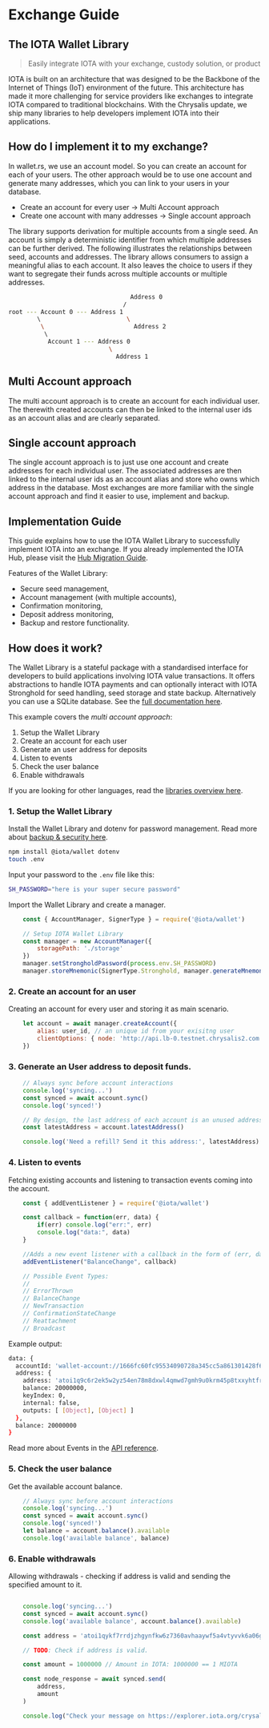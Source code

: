 # Exchange Guide

## The IOTA Wallet Library
> Easily integrate IOTA with your exchange, custody solution, or product

IOTA is built on an architecture that was designed to be the Backbone of the Internet of Things (IoT) environment of the future. This architecture has made it more challenging for service providers like exchanges to integrate IOTA compared to traditional blockchains. With the Chrysalis update, we ship many libraries to help developers implement IOTA into their applications.

## How do I implement it to my exchange?
In wallet.rs, we use an account model. So you can create an account for each of your users. The other approach would be to use one account and generate many addresses, which you can link to your users in your database.

- Create an account for every user -> Multi Account approach
- Create one account with many addresses -> Single account approach

The library supports derivation for multiple accounts from a single seed. An account is simply a deterministic identifier from which multiple addresses can be further derived. The following illustrates the relationships between seed, accounts and addresses. The library allows consumers to assign a meaningful alias to each account. It also leaves the choice to users if they want to segregate their funds across multiple accounts or multiple addresses.

```bash
                                  Address 0
                                /
root --- Account 0 --- Address 1
        \                        \
         \                         Address 2
          \                         
           Account 1 --- Address 0
                            \
                              Address 1    
```



## Multi Account approach
The multi account approach is to create an account for each individual user. The therewith created accounts can then be linked to the internal user ids as an account alias and are clearly separated.

## Single account approach
The single account approach is to just use one account and create addresses for each individual user. The associated addresses are then linked to the internal user ids as an account alias and store who owns which address in the database.
Most exchanges are more familiar with the single account approach and find it easier to use, implement and backup.

## Implementation Guide
This guide explains how to use the IOTA Wallet Library to successfully implement IOTA into an exchange. If you already implemented the IOTA Hub, please visit the [Hub Migration Guide](./hub_guide.md).

Features of the Wallet Library:

- Secure seed management,
- Account management (with multiple accounts),
- Confirmation monitoring,
- Deposit address monitoring,
- Backup and restore functionality.


## How does it work?
The Wallet Library is a stateful package with a standardised interface for developers to build applications involving IOTA value transactions. It offers abstractions to handle IOTA payments and can optionally interact with IOTA Stronghold for seed handling, seed storage and state backup. Alternatively you can use a SQLite database. See the [full documentation here](https://wallet-lib.docs.iota.org).

This example covers the *multi account approach*:

1. Setup the Wallet Library
2. Create an account for each user
3. Generate an user address for deposits
4. Listen to events
5. Check the user balance
6. Enable withdrawals

If you are looking for other languages, read the [libraries overview here](/libraries/overview.md).

### 1. Setup the Wallet Library

Install the Wallet Library and dotenv for password management. Read more about [backup & security here](backup_security.md).
```bash
npm install @iota/wallet dotenv
touch .env
```

Input your password to the `.env` file like this:

```bash
SH_PASSWORD="here is your super secure password"
```


Import the Wallet Library and create a manager.
```javascript
    const { AccountManager, SignerType } = require('@iota/wallet')

    // Setup IOTA Wallet Library
    const manager = new AccountManager({
        storagePath: './storage'
    })
    manager.setStrongholdPassword(process.env.SH_PASSWORD)
    manager.storeMnemonic(SignerType.Stronghold, manager.generateMnemonic())

```


### 2. Create an account for an user
Creating an account for every user and storing it as main scenario.
```javascript
    let account = await manager.createAccount({
        alias: user_id, // an unique id from your exisitng user
        clientOptions: { node: 'http://api.lb-0.testnet.chrysalis2.com', localPow: false }
    })
```


### 3. Generate an User address to deposit funds.
```javascript
    // Always sync before account interactions
    console.log('syncing...')
    const synced = await account.sync()
    console.log('synced!')

    // By design, the last address of each account is an unused address which can be used as deposit address
    const latestAddress = account.latestAddress()

    console.log('Need a refill? Send it this address:', latestAddress)
```

### 4. Listen to events
Fetching existing accounts and listening to transaction events coming into the account.

```javascript
    const { addEventListener } = require('@iota/wallet')

    const callback = function(err, data) {
        if(err) console.log("err:", err)
        console.log("data:", data)
    }

    //Adds a new event listener with a callback in the form of (err, data) => {}. Supported event names:
    addEventListener("BalanceChange", callback)

    // Possible Event Types:
    //
    // ErrorThrown
    // BalanceChange
    // NewTransaction
    // ConfirmationStateChange
    // Reattachment
    // Broadcast

```

Example output:

```bash
data: {
  accountId: 'wallet-account://1666fc60fc95534090728a345cc5a861301428f68a237bea2b5ba0c844988566',
  address: {
    address: 'atoi1q9c6r2ek5w2yz54en78m8dxwl4qmwd7gmh9u0krm45p8txxyhtfry6apvwj',
    balance: 20000000,
    keyIndex: 0,
    internal: false,
    outputs: [ [Object], [Object] ]
  },
  balance: 20000000
}
```

Read more about Events in the [API reference](https://wallet-lib.docs.iota.org/libraries/nodejs/api_reference.html#addeventlistenerevent-cb).

### 5. Check the user balance

Get the available account balance.

```javascript
    // Always sync before account interactions
    console.log('syncing...')
    const synced = await account.sync()
    console.log('synced!')
    let balance = account.balance().available
    console.log('available balance', balance)
```

### 6. Enable withdrawals
Allowing withdrawals - checking if address is valid and sending the specified amount to it.

```javascript

    console.log('syncing...')
    const synced = await account.sync()
    console.log('available balance', account.balance().available)

    const address = 'atoi1qykf7rrdjzhgynfkw6z7360avhaaywf5a4vtyvvk6a06gcv5y7sksu7n5cs'

    // TODO: Check if address is valid.

    const amount = 1000000 // Amount in IOTA: 1000000 == 1 MIOTA

    const node_response = await synced.send(
        address,
        amount
    )

    console.log("Check your message on https://explorer.iota.org/crysalis/message/", node_response.id)
```
